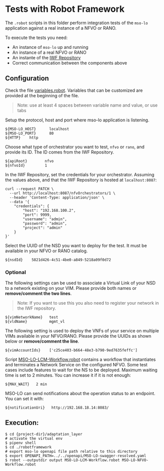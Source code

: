 # Tests with Robot Framework

The `.robot` scripts in this folder perform integration tests of the `mso-lo` application
against a real instance of a NFVO or RANO.

To execute the tests you need:

- An instance of `mso-lo` up and running
- An instance of a real NFVO or RANO
- An instante of the [IWF Repository](https://github.com/5GEVE/iwf-repository)
- Correct communication between the components above

## Configuration

Check the file [variables.robot](./environment/variables.robot).
Variables that can be customized are provided at the beginning of the file.

> Note: use at least 4 spaces between variable name and value, or use tabs

Setup the protocol, host and port where mso-lo application is listening.

```
${MSO-LO_HOST}      localhost
${MSO-LO_PORT}      80
${HTTP}    http
```

Choose what type of orchestrator you want to test, `nfvo` or `rano`, and provide its ID.
The ID comes from the IWF Repository.

```
${apiRoot}        nfvo
${nfvoId}         1
```

In the IWF Repository, set the credentials for your orchestrator.
Assuming the values above, and that the IWF Repository is hosted at `localhost:8087`:

```
curl --request PATCH \
  --url http://localhost:8087/nfvOrchestrators/1 \
  --header 'Content-Type: application/json' \
  --data '{
	"credentials": {
		"host": "192.168.100.2",
		"port": 9999,
		"username": "admin",
		"password": "admin",
		"project": "admin"
	}
}'
```

Select the UUID of the NSD you want to deploy for the test.
It must be available in your NFVO or RANO catalog.

```
${nsdId}    5821d426-4c51-4be0-a849-5218a09f0d72
```

### Optional

The following settings can be used to associate a Virtual Link of your NSD to a network existing on your VIM.
Please provide both names or **remove/comment the two lines**.

> Note: If you want to use this you also need to register your network in the
> IWF repository.

```
${vimNetworkName}   test
${vldName}          mgmt_vl
```

The following setting is used to deploy the VNFs of your service on multiple VIMs available in your NFVO/RANO.
Please provide the UUIDs as shown below or **remove/comment the line**.

```
${vimAccountIds}    ['c25ce403-b664-48e3-b790-9ed7635feffc']
```

Script [MSO-LO-LCM-Workflow.robot](./MSO-LO-LCM-Workflow.robot) contains a workflow that
instantiates and terminates a Network Service on the configured NFVO.
Some test cases include features to wait for the NS to be deployed.
Maximum waiting time is set to 2 minutes.
You can increase it if it is not enough:

```
${MAX_WAIT}   2 min
```

MSO-LO can send notifications about the operation status to an endpoint.
You can set it with:

```
${notificationUri}   http://192.168.18.14:8083/
```

## Execution:

```shell script
$ cd {project-dir}/adaptation_layer
# activate the virtual env
$ pipenv shell
$ cd ./robotframework
# export mso-lo openapi file path relative to this directory
$ export OPENAPI_PATH=../../openapi/MSO-LO-swagger-resolved.yaml
$ robot --outputdir output MSO-LO-LCM-Workflow.robot MSO-LO-NFVO-Workflow.robot
```

